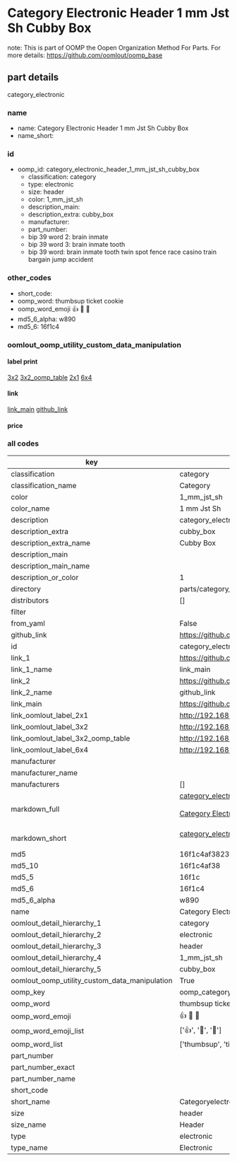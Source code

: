 # Category Electronic Header 1 mm Jst Sh Cubby Box  

note: This is part of OOMP the Oopen Organization Method For Parts. For more details: https://github.com/oomlout/oomp_base

##  part details



category_electronic

### name
* name: Category Electronic Header 1 mm Jst Sh Cubby Box
* name_short: 
### id
* oomp_id: category_electronic_header_1_mm_jst_sh_cubby_box
  * classification: category
  * type: electronic
  * size: header
  * color: 1_mm_jst_sh
  * description_main: 
  * description_extra: cubby_box
  * manufacturer: 
  * part_number: 
  * bip 39 word 2: brain inmate
  * bip 39 word 3: brain inmate tooth
  * bip 39 word: brain inmate tooth twin spot fence race casino train bargain jump accident

### other_codes
* short_code: 
* oomp_word: thumbsup ticket cookie
* oomp_word_emoji :thumbsup: :ticket: :cookie:
* md5_6_alpha: w890
* md5_6: 16f1c4






### oomlout_oomp_utility_custom_data_manipulation
#### label print
[3x2](http://192.168.1.245:1112/?label=oomp%20w890)
[3x2_oomp_table](http://192.168.1.107:1112/?label=oomp%20w890)
[2x1](http://192.168.1.242:1112/?label=oomp%20w890)
[6x4](http://192.168.1.55:1112/?label=oomp%20w890)    

#### link

[link_main](https://github.com/oomlout/oomlout_oomp_current_version_messy/tree/main/parts/category_electronic_header_1_mm_jst_sh_cubby_box) [github_link](https://github.com/oomlout/oomlout_oomp_part_src/tree/main/parts/category_electronic_header_1_mm_jst_sh_cubby_box)                             

#### price







### all codes 
| key | value |  
| --- | --- |  
| classification | category |  
| classification_name | Category |  
| color | 1_mm_jst_sh |  
| color_name | 1 mm Jst Sh |  
| description | category_electronic |  
| description_extra | cubby_box |  
| description_extra_name | Cubby Box |  
| description_main |  |  
| description_main_name |  |  
| description_or_color | 1  |  
| directory | parts/category_electronic_header_1_mm_jst_sh_cubby_box |  
| distributors | [] |  
| filter |  |  
| from_yaml | False |  
| github_link | https://github.com/oomlout/oomlout_oomp_part_src/tree/main/parts/category_electronic_header_1_mm_jst_sh_cubby_box |  
| id | category_electronic_header_1_mm_jst_sh_cubby_box |  
| link_1 | https://github.com/oomlout/oomlout_oomp_current_version_messy/tree/main/parts/category_electronic_header_1_mm_jst_sh_cubby_box |  
| link_1_name | link_main |  
| link_2 | https://github.com/oomlout/oomlout_oomp_part_src/tree/main/parts/category_electronic_header_1_mm_jst_sh_cubby_box |  
| link_2_name | github_link |  
| link_main | https://github.com/oomlout/oomlout_oomp_current_version_messy/tree/main/parts/category_electronic_header_1_mm_jst_sh_cubby_box |  
| link_oomlout_label_2x1 | http://192.168.1.242:1112/?label=oomp%20w890 |  
| link_oomlout_label_3x2 | http://192.168.1.245:1112/?label=oomp%20w890 |  
| link_oomlout_label_3x2_oomp_table | http://192.168.1.107:1112/?label=oomp%20w890 |  
| link_oomlout_label_6x4 | http://192.168.1.55:1112/?label=oomp%20w890 |  
| manufacturer |  |  
| manufacturer_name |  |  
| manufacturers | [] |  
| markdown_full | [category_electronic_header_1_mm_jst_sh_cubby_box](https://github.com/oomlout/oomlout_oomp_current_version_messy/tree/main/parts/category_electronic_header_1_mm_jst_sh_cubby_box)<br>[](https://github.com/oomlout/oomlout_oomp_current_version_messy/tree/main/parts/category_electronic_header_1_mm_jst_sh_cubby_box)<br>[Category Electronic Header 1 Mm Jst Sh Cubby Box](https://github.com/oomlout/oomlout_oomp_current_version_messy/tree/main/parts/category_electronic_header_1_mm_jst_sh_cubby_box)<br><br> |  
| markdown_short | [category_electronic_header_1_mm_jst_sh_cubby_box](https://github.com/oomlout/oomlout_oomp_current_version_messy/tree/main/parts/category_electronic_header_1_mm_jst_sh_cubby_box)<br><br> |  
| md5 | 16f1c4af3823760d54696eb7c99d10d7 |  
| md5_10 | 16f1c4af38 |  
| md5_5 | 16f1c |  
| md5_6 | 16f1c4 |  
| md5_6_alpha | w890 |  
| name | Category Electronic Header 1 mm Jst Sh Cubby Box |  
| oomlout_detail_hierarchy_1 | category |  
| oomlout_detail_hierarchy_2 | electronic |  
| oomlout_detail_hierarchy_3 | header |  
| oomlout_detail_hierarchy_4 | 1_mm_jst_sh |  
| oomlout_detail_hierarchy_5 | cubby_box |  
| oomlout_oomp_utility_custom_data_manipulation | True |  
| oomp_key | oomp_category_electronic_header_1_mm_jst_sh_cubby_box |  
| oomp_word | thumbsup ticket cookie |  
| oomp_word_emoji | :thumbsup: :ticket: :cookie: |  
| oomp_word_emoji_list | [':thumbsup:', ':ticket:', ':cookie:'] |  
| oomp_word_list | ['thumbsup', 'ticket', 'cookie'] |  
| part_number |  |  
| part_number_exact |  |  
| part_number_name |  |  
| short_code |  |  
| short_name | Categoryelectronic |  
| size | header |  
| size_name | Header |  
| type | electronic |  
| type_name | Electronic |  
